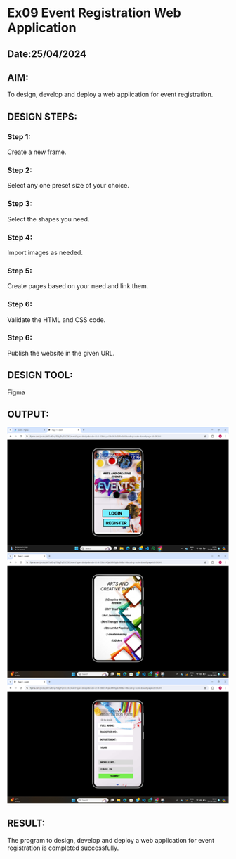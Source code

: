 # Ex09 Event Registration Web Application
## Date:25/04/2024

## AIM:
To design, develop and deploy a web application for event registration.

## DESIGN STEPS:

### Step 1:
Create a new frame.

### Step 2:
Select any one preset size of your choice.

### Step 3:
Select the shapes you need.

### Step 4:
Import images as needed.

### Step 5:
Create pages based on your need and link them.

### Step 6:

Validate the HTML and CSS code.

### Step 6:

Publish the website in the given URL.

## DESIGN TOOL:
Figma
## OUTPUT:
![alt text](event1.png)
![alt text](event2.png)
![alt text](event3.png)

## RESULT:
The program to design, develop and deploy a web application for event registration is completed successfully.
